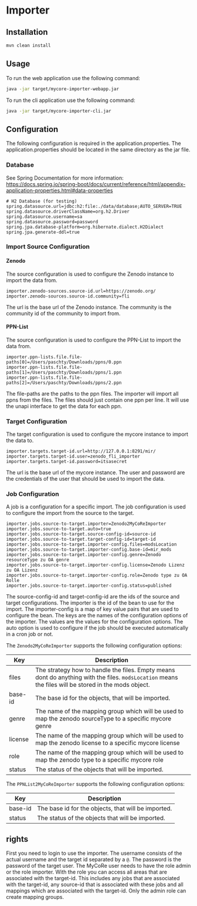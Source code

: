 # Importer

## Installation

```bash
mvn clean install
```

## Usage

To run the web application use the following command:
```bash
java -jar target/mycore-importer-webapp.jar
```

To run the cli application use the following command:
```bash
java -jar target/mycore-importer-cli.jar
```


## Configuration

The following configuration is required in the application.properties. The application.properties should be located in the same directory as the jar file.

### Database
See Spring Documentation for more information: https://docs.spring.io/spring-boot/docs/current/reference/html/appendix-application-properties.html#data-properties

```properties
# H2 Database (for testing)
spring.datasource.url=jdbc:h2:file:./data/database;AUTO_SERVER=TRUE
spring.datasource.driverClassName=org.h2.Driver
spring.datasource.username=sa
spring.datasource.password=password
spring.jpa.database-platform=org.hibernate.dialect.H2Dialect
spring.jpa.generate-ddl=true
```

### Import Source Configuration

#### Zenodo
The source configuration is used to configure the Zenodo instance to import the data from.

```properties
importer.zenodo-sources.source-id.url=https://zenodo.org/
importer.zenodo-sources.source-id.community=fli
```
The url is the base url of the Zenodo instance. The community is the community id of the community to import from.

#### PPN-List
The source configuration is used to configure the PPN-List to import the data from.

```properties
importer.ppn-lists.file.file-paths[0]=/Users/paschty/Downloads/ppns/0.ppn
importer.ppn-lists.file.file-paths[1]=/Users/paschty/Downloads/ppns/1.ppn
importer.ppn-lists.file.file-paths[2]=/Users/paschty/Downloads/ppns/2.ppn
```

The file-paths are the paths to the ppn files. The importer will import all ppns from the files. The files should just contain one ppn per line.
It will use the unapi interface to get the data for each ppn.

### Target Configuration
The target configuration is used to configure the mycore instance to import the data to.

```properties
importer.targets.target-id.url=http://127.0.0.1:8291/mir/
importer.targets.target-id.user=zenodo_fli_importer
importer.targets.target-id.password=itsasecret
```
The url is the base url of the mycore instance. The user and password are the credentials of the user that should be used to import the data.

### Job Configuration

A job is a configuration for a specific import. The job configuration is used to configure the import from the source to the target.

```properties
importer.jobs.source-to-target.importer=Zenodo2MyCoReImporter
importer.jobs.source-to-target.auto=true
importer.jobs.source-to-target.source-config-id=source-id
importer.jobs.source-to-target.target-config-id=target-id
importer.jobs.source-to-target.importer-config.files=modsLocation
importer.jobs.source-to-target.importer-config.base-id=mir_mods
importer.jobs.source-to-target.importer-config.genre=Zenodo resourceType zu OA genre
importer.jobs.source-to-target.importer-config.license=Zenodo Lizenz zu OA Lizenz
importer.jobs.source-to-target.importer-config.role=Zenodo type zu OA Rolle
importer.jobs.source-to-target.importer-config.status=published

```

The source-config-id and target-config-id are the ids of the source and target configurations. 
The importer is the id of the bean to use for the import. 
The importer-config is a map of key value pairs that are used to configure the bean.
The keys are the names of the configuration options of the importer. 
The values are the values for the configuration options.
The auto option is used to configure if the job should be executed automatically in a cron job or not.

The `Zenodo2MyCoReImporter` supports the following configuration options:

| Key     | Description                                                                                                                                          |
|---------|------------------------------------------------------------------------------------------------------------------------------------------------------|
| files   | The strategy how to handle the files. Empty means dont do anything with the files. `modsLocation` means the files will be stored in the mods object. |
| base-id | The base id for the objects, that will be imported.                                                                                                  |
| genre   | The name of the mapping group which will be used to map the zenodo sourceType to a specific mycore genre                                             |
| license | The name of the mapping group which will be used to map the zenodo license to a specific mycore license                                              |
| role    | The name of the mapping group which will be used to map the zenodo type to a specific mycore role                                                    |
| status  | The status of the objects that will be imported.                                                                                                     |


The `PPNList2MyCoReImporter` supports the following configuration options:

| Key     | Description                                                                                                                                          |
|---------|------------------------------------------------------------------------------------------------------------------------------------------------------|
| base-id | The base id for the objects, that will be imported.                                                                                                  |
| status  | The status of the objects that will be imported.                                                                                                     |



## rights
First you need to login to use the importer. The username consists of the actual username and the target id separated by a `@`. 
The password is the password of the target user. The MyCoRe user needs to have the role admin or the role importer. 
With the role you can access all areas that are associated with the target-id. This includes any jobs that are associated with the target-id, any source-id that is associated with these jobs
and all mappings which are associated with the target-id. Only the admin role can create mapping groups.

